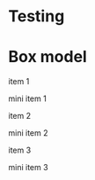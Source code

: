 # Testing 
<html>
<head> 
<meta charset="utf-8">
<title> box model</title>
<link rel="style sheet" href= "test.css"  

</head>
  
<body> 
<h1> Box model </h1>
<div class="row"> 
<section class="col-lg-3 col-md-6 col-sm-1" >item 1 <p id="p1"> mini item 1 </p>
</section>
<section class="col-lg-3 col-md-6 col-sm-1">item 2 <p id="p2"> mini item 2 </p>
</section>
<section class="col-lg-3 col-md-6 col-sm-1">item 3 <p id="p3"> mini item 3 </p>
</section>
</div>
 
</body>
</html>

